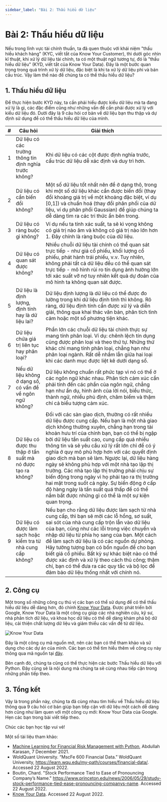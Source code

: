 ```yaml
---
sidebar_label: "Bài 2: Thấu hiểu dữ liệu"
---
```


# Bài 2: Thấu hiểu dữ liệu

Nếu trong lĩnh vực tài chính thuần, ta đã quen thuộc với khái niệm "thấu hiểu khách hàng" (KYC, viết tắt của Know Your Customer), thì dưới góc nhìn kĩ thuật, khi xử lý dữ liệu tài chính, ta có một thuật ngữ tương tự, đó là "thấu hiểu dữ liệu" (KYD, viết tắt của Know Your Data). Đây là một bước quan trọng trong quá trình xử lý dữ liệu, đặc biệt là khi ta xử lý dữ liệu phi và bán cấu trúc. Vậy làm thế nào để chúng ta có thể thấu hiểu dữ liệu?

## 1. Thấu hiểu dữ liệu

Để thực hiện bước KYD này, ta cần phải hiểu được kiểu dữ liệu mà ta đang xử lý là gì, các đặc điểm cũng như những vấn đề cần phải được xử lý với kiểu dữ liệu đó. Dưới đây là 9 câu hỏi cơ bản về dữ liệu bạn thu thập và dự định sử dụng để có thể thấu hiểu dữ liệu của mình.

| #   | Câu hỏi                                                       | Giải thích                                                                                                                                                                                                                                                                                                                                                                                                                                                                                                                                                                                                                                                                                  |
| --- | ------------------------------------------------------------- | ------------------------------------------------------------------------------------------------------------------------------------------------------------------------------------------------------------------------------------------------------------------------------------------------------------------------------------------------------------------------------------------------------------------------------------------------------------------------------------------------------------------------------------------------------------------------------------------------------------------------------------------------------------------------------------------- |
| 1   | Dữ liệu có các trường thông tin định nghĩa trước không?       | Khi dữ liệu có các cột được định nghĩa trước, cấu trúc dữ liệu dễ xác định và duy trì hơn.                                                                                                                                                                                                                                                                                                                                                                                                                                                                                                                                                                                                  |
| 2   | Dữ liệu có cần biến đổi không?                                | Một số dữ liệu tốt nhất nên để ở dạng thô, trong khi một số dữ liệu khác cần được biến đổi (thay đổi khoảng giá trị về một khoảng đặc biệt, ví dụ [0,1]) và chuẩn hoá (thay đổi phân phối của dữ liệu, ví dụ phân phối Gaussian) để giúp chúng ta dễ dàng tìm ra các tri thức ẩn bên trong.                                                                                                                                                                                                                                                                                                                                                                                                 |
| 3   | Dữ liệu có ràng buộc gì không?                                | Ví dụ nếu ta tính xác suất, ta sẽ kì vọng không có giá trị nào âm và không có giá trị nào lớn hơn 1. Đây chính là ràng buộc của dữ liệu.                                                                                                                                                                                                                                                                                                                                                                                                                                                                                                                                                    |
| 4   | Dữ liệu có quan sát được không?                               | Nhiều chuỗi dữ liệu tài chính có thể quan sát trực tiếp - như giá cổ phiếu, khối lượng cổ phiếu, phát hành trái phiếu, v.v. Tuy nhiên, không phải tất cả dữ liệu đều có thể quan sát trực tiếp - mô hình rủi ro tín dụng ảnh hưởng lớn tới xác suất vỡ nợ tuy nhiên kết quả dự đoán của mô hình ta không quan sát được.                                                                                                                                                                                                                                                                                                                                                                     |
| 5   | Dữ liệu là định lượng, định tính hay là dữ liệu lai?          | Dữ liệu định lượng là dữ liệu có thể được đo lường trong khi dữ liệu định tính thì không. Rõ ràng, dữ liệu định tính cần được xử lý và diễn giải, thông qua khai thác văn bản, phân tích tình cảm hoặc một số phương tiện khác.                                                                                                                                                                                                                                                                                                                                                                                                                                                             |
| 6   | Dữ liệu chứa giá trị liên tục hay phân loại?                  | Phần lớn các chuỗi dữ liệu tài chính thực sự mang tính phân loại. Ví dụ: chênh lệch tín dụng cũng được phân loại và theo thứ tự. Những thứ khác chỉ mang tính phân loại, chẳng hạn như phân loại ngành. Rất dễ nhầm lẫn giữa hai loại khi các danh mục được liệt kê dưới dạng số.                                                                                                                                                                                                                                                                                                                                                                                                           |
| 7   | Nếu dữ liệu không ở dạng số, có vấn đề về ngôn ngữ không?     | Dữ liệu không chuẩn rất phức tạp vì nó có thể ở các ngôn ngữ khác nhau. Phân tích cảm xúc cần phải tính đến các phần của ngôn ngữ, chẳng hạn như ẩn dụ, hình ảnh của lời nói, biểu thức, thành ngữ, nhiều phủ định, châm biếm và thậm chí cả biểu tượng cảm xúc.                                                                                                                                                                                                                                                                                                                                                                                                                            |
| 8   | Dữ liệu có được thu thập ở tần suất mà nó được tạo ra không?  | Đối với các sàn giao dịch, thường có rất nhiều dữ liệu được cung cấp. Nếu bạn là một nhà giao dịch không thường xuyên, chẳng hạn trong tài khoản hưu trí của chính bạn, bạn có thể bị ngập bởi dữ liệu tần suất cao, cung cấp quá nhiều thông tin và sẽ yêu cầu xử lý rất lớn chỉ để có ý nghĩa ở quy mô phù hợp hơn với các quyết định giao dịch mà bạn sẽ làm. Ngược lại, dữ liệu hàng ngày sẽ không phù hợp với một nhà tạo lập thị trường. Các nhà tạo lập thị trường phải chịu sự biến động trong ngày vì họ phải tạo ra thị trường hai mặt trong suốt cả ngày. Sự biến động ở cấp độ hàng ngày là tần suất quá thấp để có thể nắm bắt được những gì có thể là một sự kiện quan trọng. |
| 9   | Dữ liệu có được làm sạch hoặc kiểm tra từ nhà cung cấp không? | Nếu bạn cho rằng dữ liệu được làm sạch từ nhà cung cấp, thì bạn sẽ mời các lỗ hổng, sơ suất, sai sót của nhà cung cấp trộn lẫn vào dữ liệu của bạn, cũng như các lỗi trong việc chuyển và nhập dữ liệu từ phía họ sang của bạn. Một cách để làm sạch dữ liệu là có các nguồn dự phòng. Hãy tưởng tượng bạn có bốn nguồn để cho bạn biết giá cổ phiếu. Bất kỳ sự khác biệt nào có thể được xác định và xử lý theo cách thủ công; thậm chí, bạn có thể đưa ra các quy tắc và bộ lọc để đảm bảo dữ liệu thống nhất với chính nó.                                                                                                                                                               |

## 2. Công cụ

Một trong số những công cụ thú vị các bạn có thể sử dụng để có thể thấu hiểu dữ liệu dễ dàng hơn, đó chính [Know Your Data](https://knowyourdata.withgoogle.com/). Được phát triển bởi Google, Know Your Data là một công cụ giúp các nhà nghiên cứu, kỹ sư, nhà phân tích dữ liệu, và khoa học dữ liệu có thể dễ dàng khám phá bộ dữ liệu, cải thiện chất lượng dữ liệu và giảm thiểu các vấn đề từ dữ liệu.

![Know Your Data](./imgs/kyd-explore.gif "Know Your Data")

Đây là một công cụ mã nguồn mở, nên các bạn có thể tham khảo và sử dụng cho các dự án của mình. Các bạn có thể tìm hiểu thêm về công cụ này thông qua mã nguồn tại [đây](https://github.com/PAIR-code/knowyourdata).

Bên cạnh đó, chúng ta cũng có thể thực hiện các bước Thấu hiểu dữ liệu với Python. Đây cũng sẽ là nội dung mà chúng ta sẽ cùng nhau tiếp cận trong những phần tiếp theo.

## 3. Tổng kết

Vậy là trong phần này, chúng ta đã cùng nhau tìm hiểu về Thấu hiểu dữ liệu thông qua 9 câu hỏi cơ bản giúp bạn tiếp cận với dữ liệu một cách dễ dàng hơn cũng như làm quen với một công cụ mới: Know Your Data của Google. Hẹn các bạn trong bài viết tiếp theo.

Chúc các bạn học tập vui vẻ!

Một số tài liệu tham khảo:

- [Machine Learning for Financial Risk Management with Python](https://www.amazon.com/Machine-Learning-Financial-Management-Python/dp/1492085251), Abdullah Karasan, 7 December 2021.
- WoldQuant University. “MscFe 600 Financial Data.” WoldQuant University, https://learn.wqu.edu/my-path/courses/financial-data/. Accessed 22 August 2022.
- Boutin, Chard. "Stock Performance Tied to Ease of Pronouncing Company’s Name."
  https://www.princeton.edu/news/2006/05/29/study-stock-performance-tied-ease-pronouncing-companys-name. Accessed 22 August 2022.
- [Know Your Data](https://knowyourdata.withgoogle.com/). Accessed 22 August 2022.

